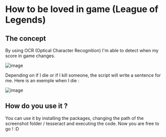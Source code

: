 # How to be loved in game (League of Legends)

## The concept

By using OCR (Optical Character Recognition) I'm able to detect when my score in game changes.

![image](https://user-images.githubusercontent.com/26858750/187040634-245c7b01-b43e-4bcd-911c-67f81392691a.png)

Depending on if I die or if I kill someone, the script will write a sentence for me. Here is an exemple when I die :

![image](https://user-images.githubusercontent.com/26858750/187040026-dbe07060-dd25-42c5-a32a-92dd63dbdbde.png)

## How do you use it ?

You can use it by installing the packages, changing the path of the screenshot folder / tesseract and executing the code.
Now you are free to go ! :D
